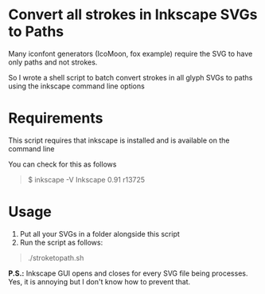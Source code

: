 # Convert all strokes in Inkscape SVGs to Paths

Many iconfont generators (IcoMoon, fox example) require the SVG to have only paths and not strokes.

So I wrote a shell script to batch convert strokes in all glyph SVGs to paths using the inkscape command line options

# Requirements

This script requires that inkscape is installed and is available on the command line

You can check for this as follows

> $ inkscape -V
> Inkscape 0.91 r13725

# Usage
1. Put all your SVGs in a folder alongside this script
2. Run the script as follows:
> ./stroketopath.sh <foldername>

**P.S.:** Inkscape GUI opens and closes for every SVG file being processes. Yes, it is annoying but I don't know how to prevent that.
